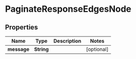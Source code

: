 

# PaginateResponseEdgesNode


## Properties

| Name | Type | Description | Notes |
|------------ | ------------- | ------------- | -------------|
|**message** | **String** |  |  [optional] |



